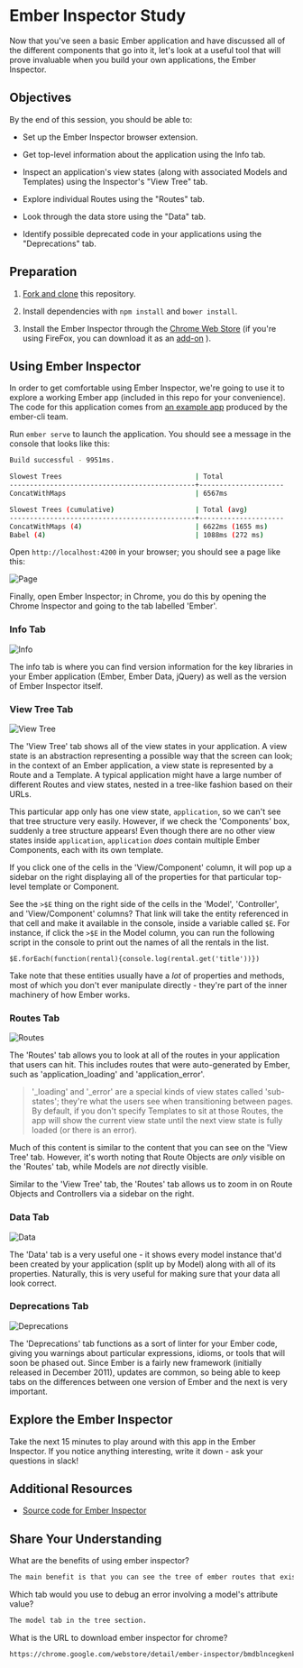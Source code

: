 # Ember Inspector Study

Now that you've seen a basic Ember application and have discussed all of the
 different components that go into it, let's look at a useful tool that will
 prove invaluable when you build your own applications, the Ember Inspector.

## Objectives

By the end of this session, you should be able to:

-   Set up the Ember Inspector browser extension.

-   Get top-level information about the application using the Info tab.

-   Inspect an application's view states (along with associated Models
     and Templates) using the Inspector's "View Tree" tab.

-   Explore individual Routes using the "Routes" tab.

-   Look through the data store using the "Data" tab.

-   Identify possible deprecated code in your applications using the
     "Deprecations" tab.

## Preparation

1.  [Fork and clone](https://github.com/ga-wdi-boston/meta/wiki/ForkAndClone)
    this repository.

1.  Install dependencies with `npm install` and `bower install`.

1.  Install the Ember Inspector through the
     [Chrome Web Store](https://chrome.google.com/webstore/category/apps)
     (if you're using FireFox, you can download it as an [add-on](https://addons.mozilla.org/en-US/firefox/addon/ember-inspector/)
     ).

## Using Ember Inspector

In order to get comfortable using Ember Inspector, we're going to use it to
 explore a working Ember app (included in this repo for your convenience).
The code for this application comes from
 [an example app](https://guides.emberjs.com/v2.8.0/tutorial/ember-cli/)
 produced by the ember-cli team.

Run `ember serve` to launch the application.
You should see a message in the console that looks like this:

```bash
Build successful - 9951ms.

Slowest Trees                                 | Total
----------------------------------------------+---------------------
ConcatWithMaps                                | 6567ms

Slowest Trees (cumulative)                    | Total (avg)
----------------------------------------------+---------------------
ConcatWithMaps (4)                            | 6622ms (1655 ms)
Babel (4)                                     | 1088ms (272 ms)
```

Open `http://localhost:4200` in your browser; you should see a page like this:

![Page](https://cloud.githubusercontent.com/assets/10408784/18523341/da05e2b8-7a81-11e6-8fa6-db4fd7cca906.png)

Finally, open Ember Inspector; in Chrome, you do this by opening the Chrome
 Inspector and going to the tab labelled 'Ember'.

### Info Tab

![Info](https://cloud.githubusercontent.com/assets/10408784/18523372/edbe110e-7a81-11e6-91a8-cd0dc31b3096.png)

The info tab is where you can find version information for the key libraries in
 your Ember application (Ember, Ember Data, jQuery) as well as the version of
 Ember Inspector itself.

### View Tree Tab

![View Tree](https://cloud.githubusercontent.com/assets/10408784/18523407/17e70472-7a82-11e6-8d7a-44f03b7b1bcf.png)

The 'View Tree' tab shows all of the view states in your application.
A view state is an abstraction representing a possible way that the screen can
 look; in the context of an Ember application, a view state is represented by a
 Route and a Template.
A typical application might have a large number of different Routes and view
 states, nested in a tree-like fashion based on their URLs.

This particular app only has one view state, `application`, so we can't see that
 tree structure very easily.
However, if we check the 'Components' box, suddenly a tree structure appears!
Even though there are no other view states inside `application`, `application`
 _does_ contain multiple Ember Components, each with its own template.

If you click one of the cells in the 'View/Component' column, it will pop up a
 sidebar on the right displaying all of the properties for that particular
 top-level template or Component.

See the `>$E` thing on the right side of the cells in the 'Model', 'Controller',
 and 'View/Component' columns?
That link will take the entity referenced in that cell and make it available in
 the console, inside a variable called `$E`.
For instance, if click the `>$E` in the Model column, you can run the following
 script in the console to print out the names of all the rentals in the list.

`$E.forEach(function(rental){console.log(rental.get('title'))})`

Take note that these entities usually have a _lot_ of properties and
 methods, most of which you don't ever manipulate directly - they're part of
 the inner machinery of how Ember works.

### Routes Tab

![Routes](https://cloud.githubusercontent.com/assets/10408784/18523423/2849313c-7a82-11e6-9af0-2c7dbb0dcef1.png)

The 'Routes' tab allows you to look at all of the routes in your application
 that users can hit.
This includes routes that were auto-generated by Ember, such as
 'application_loading' and 'application_error'.

> '\_loading' and '\_error' are a special kinds of view states called
> 'sub-states'; they're what the users see when transitioning between pages.
> By default, if you don't specify Templates to sit at those Routes, the app
> will show the current view state until the next view state is fully loaded
> (or there is an error).

Much of this content is similar to the content that you can see on the
 'View Tree' tab.
However, it's worth noting that Route Objects are _only_ visible on the 'Routes'
 tab, while Models are _not_ directly visible.

Similar to the 'View Tree' tab, the 'Routes' tab allows us to zoom in on Route
 Objects and Controllers via a sidebar on the right.

### Data Tab

![Data](https://cloud.githubusercontent.com/assets/10408784/18523433/385306a2-7a82-11e6-8fda-c48fd1b0d559.png)

The 'Data' tab is a very useful one - it shows every model instance that'd been
 created by your application (split up by Model) along with all of its
 properties.
Naturally, this is very useful for making sure that your data all look correct.

### Deprecations Tab

![Deprecations](https://cloud.githubusercontent.com/assets/10408784/18523459/5125cd04-7a82-11e6-8d75-1a57a6e5e459.png)

The 'Deprecations' tab functions as a sort of linter for your Ember code, giving
 you warnings about particular expressions, idioms, or tools that will soon be
 phased out.
Since Ember is a fairly new framework (initially released in December 2011),
 updates are common, so being able to keep tabs on the differences between one
 version of Ember and the next is very important.

## Explore the Ember Inspector

Take the next 15 minutes to play around with this app in the Ember Inspector.
If you notice anything interesting, write it down - ask your questions in slack!

## Additional Resources

-   [Source code for Ember Inspector](https://github.com/emberjs/ember-inspector)

## Share Your Understanding

What are the benefits of using ember inspector?

```md
The main benefit is that you can see the tree of ember routes that exist on the app.

```

Which tab would you use to debug an error involving a model's attribute value?

```md
The model tab in the tree section.
```

What is the URL to download ember inspector for chrome?

```md
https://chrome.google.com/webstore/detail/ember-inspector/bmdblncegkenkacieihfhpjfppoconhi?hl=en
```
